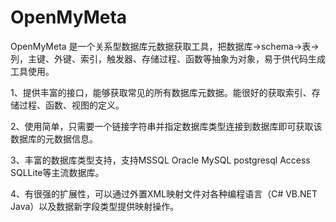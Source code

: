# OpenMyMeta
OpenMyMeta 是一个关系型数据库元数据获取工具，把数据库->schema->表->列，主键、外键、索引，触发器、存储过程、函数等抽象为对象，易于供代码生成工具使用。

1、提供丰富的接口，能够获取常见的所有数据库元数据。能很好的获取索引、存储过程、函数、视图的定义。

2、使用简单，只需要一个链接字符串并指定数据库类型连接到数据库即可获取该数据库的元数据信息。

3、丰富的数据库类型支持，支持MSSQL Oracle MySQL postgresql Access SQLLite等主流数据库。

4、有很强的扩展性，可以通过外置XML映射文件对各种编程语言（C# VB.NET Java）以及数据新字段类型提供映射操作。


